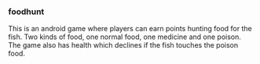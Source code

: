 ### foodhunt

This is an android game where players can earn points hunting food for the fish.
Two kinds of food, one normal food, one medicine and one poison.  
The game also has health which declines if the fish touches the poison food.  
